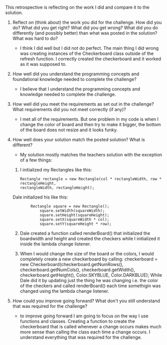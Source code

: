 This retrospective is reflecting on the work I did and compare it to the solution.

1. Reflect on (think about) the work you did for the challenge. How did you do? What did you get right? What did you get wrong? 
   What did you do differently (and possibly better) than what was posted in the solution? What was hard to do?
   *  I think I did well but I did not do perfect. The main thing I did wrong was creating instances of the Checkerboard class outside of the refresh function. I correctly created the checkerboard and it worked as it was supposed to. 

2. How well did you understand the programming concepts and foundational knowledge needed to complete the challenge?
   *  I believe that I understand the programming concepts and knowledge needed to complete the challenge. 

3. How well did you meet the requirements as set out in the challenge? What requirements did you not meet correctly (if any)?
   *  I met all of the requirements. But one problem in my code is when I change the color of board and then try to make it bigger, 
     the bottom of the board does not resize and it looks funky. 

4. How well does your solution match the posted solution? What is different?
   *  My solution mostly matches the teachers solution with the exception of a few things: 
     1. I initialized my Rectangles like this:
              
            Rectangle rectangle = new Rectangle(col * rectangleWidth, row * rectangleHeight, 
            rectangleWidth, rectangleHeight);
           
      Dale initialized his like this: 
               
               Rectangle square = new Rectangle();
                   square.setWidth(squareWidth);
                   square.setHeight(squareHeight);
                   square.setX(squareWidth * col);
                   square.setY(squareHeight * row);
     
     2. Dale created a function called renderBoard() that initialized the boardwidth and height and created the checkers while I 
          initialized it inside the lambda change listener.
       
      3. When I would change the size of the board or the colors, I would completely create a new checkerboard by calling:
          checkerboard = new Checkerboard(checkerboard.getNumRows(), checkerboard.getNumCols(), checkerboard.getWidth(), 
          checkerboard.getHeight(), Color.SKYBLUE, Color.DARKBLUE);
          While Dale did it by updating just the thing he was changing i.e. the color of the checkers and called renderBoard() each time 
          somethigin was changed using the lambda change listener.


5. How could you improve going forward? What don't you still understand that was required for the challenge?
   *  to improve going forward I am going to focus on the way I use functions and classes. Creating a function to create the checkerboard that is called whenever a change occurs makes much more sense than calling the class each time a change occurs. I understand everything that was required for the challenge. 

